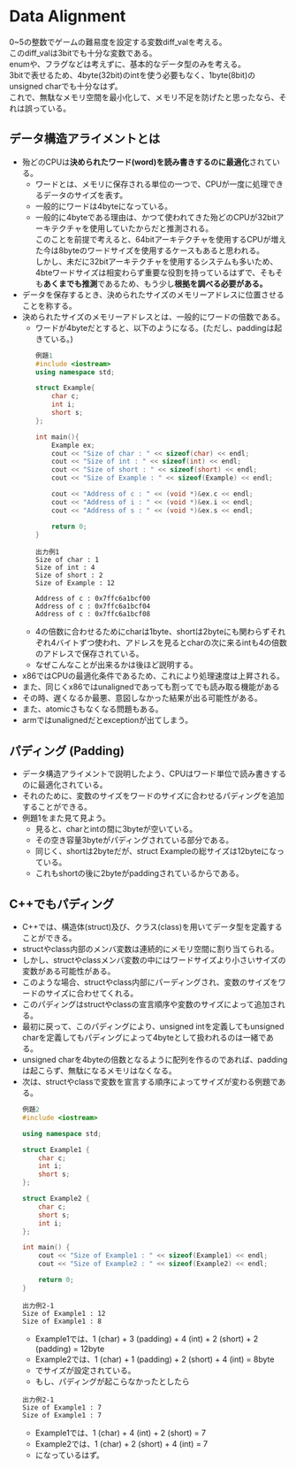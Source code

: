 # Data Alignment
0~5の整数でゲームの難易度を設定する変数diff_valを考える。\
このdiff_valは3bitでも十分な変数である。\
enumや、フラグなどは考えずに、基本的なデータ型のみを考える。\
3bitで表せるため、4byte(32bit)のintを使う必要もなく、1byte(8bit)のunsigned charでも十分なはず。\
これで、無駄なメモリ空間を最小化して、メモリ不足を防げたと思ったなら、それは誤っている。

## データ構造アライメントとは
* 殆どのCPUは**決められたワード(word)を読み書きするのに最適化**されている。
    * ワードとは、メモリに保存される単位の一つで、CPUが一度に処理できるデータのサイズを表す。
    * 一般的にワードは4byteになっている。
    * 一般的に4byteである理由は、かつて使われてきた殆どのCPUが32bitアーキテクチャを使用していたからだと推測される。\
    このことを前提で考えると、64bitアーキテクチャを使用するCPUが増えた今は8byteのワードサイズを使用するケースもあると思われる。\
    しかし、未だに32bitアーキテクチャを使用するシステムも多いため、4bteワードサイズは相変わらず重要な役割を持っているはずで、そもそも**あくまでも推測**であるため、もう少し**根拠を調べる必要がある。**
* データを保存するとき、決められたサイズのメモリーアドレスに位置させることを称する。
* 決められたサイズのメモリーアドレスとは、一般的にワードの倍数である。
    * ワードが4byteだとすると、以下のようになる。(ただし、paddingは起きている。)
        ``` cpp
        例題1
        #include <iostream>
        using namespace std;

        struct Example{
            char c;
            int i;
            short s;
        };

        int main(){
            Example ex;
            cout << "Size of char : " << sizeof(char) << endl;
            cout << "Size of int : " << sizeof(int) << endl;
            cout << "Size of short : " << sizeof(short) << endl;
            cout << "Size of Example : " << sizeof(Example) << endl;

            cout << "Address of c : " << (void *)&ex.c << endl;
            cout << "Address of i : " << (void *)&ex.i << endl;
            cout << "Address of s : " << (void *)&ex.s << endl;

            return 0;
        }
        ```
        ```
        出力例1
        Size of char : 1
        Size of int : 4
        Size of short : 2
        Size of Example : 12

        Address of c : 0x7ffc6a1bcf00
        Address of c : 0x7ffc6a1bcf04
        Address of c : 0x7ffc6a1bcf08
        ```
    * 4の倍数に合わせるためにcharは1byte、shortは2byteにも関わらずそれぞれ4バイトずつ使われ、アドレスを見るとcharの次に来るintも4の倍数のアドレスで保存されている。
    * なぜこんなことが出来るかは後ほど説明する。
* x86ではCPUの最適化条件であるため、これにより処理速度は上昇される。
* また、同じくx86ではunalignedであっても割ってでも読み取る機能がある
* その時、遅くなるか最悪、意図しなかった結果が出る可能性がある。
* また、atomicさもなくなる問題もある。
* armではunalignedだとexceptionが出てしまう。

## パディング (Padding)
* データ構造アライメントで説明したよう、CPUはワード単位で読み書きするのに最適化されている。
* それのために、変数のサイズをワードのサイズに合わせるパディングを追加することができる。
* 例題1をまた見て見よう。
    * 見ると、charとintの間に3byteが空いている。
    * その空き容量3byteがパディングされている部分である。
    * 同じく、shortは2byteだが、struct Exampleの総サイズは12byteになっている。
    * これもshortの後に2byteがpaddingされているからである。

## C++でもパディング
* C++では、構造体(struct)及び、クラス(class)を用いてデータ型を定義することができる。
* structやclass内部のメンバ変数は連続的にメモリ空間に割り当てられる。
* しかし、structやclassメンバ変数の中にはワードサイズより小さいサイズの変数がある可能性がある。
* このような場合、structやclass内部にパーディングされ、変数のサイズをワードのサイズに合わせてくれる。
* このパディングはstructやclassの宣言順序や変数のサイズによって追加される。
* 最初に戻って、このパディングにより、unsigned intを定義してもunsigned charを定義してもパディングによって4byteとして扱われるのは一緒である。
* unsigned charを4byteの倍数となるように配列を作るのであれば、paddingは起こらず、無駄になるメモリはなくなる。
* 次は、structやclassで変数を宣言する順序によってサイズが変わる例題である。
    ``` cpp
    例題2
    #include <iostream>

    using namespace std;

    struct Example1 {
        char c;
        int i;
        short s;
    };

    struct Example2 {
        char c;
        short s;
        int i;
    };

    int main() {
        cout << "Size of Example1 : " << sizeof(Example1) << endl;
        cout << "Size of Example2 : " << sizeof(Example2) << endl;

        return 0;
    }
    ```
    ```
    出力例2-1
    Size of Example1 : 12
    Size of Example1 : 8
    ```
    * Example1では、1 (char) + 3 (padding) + 4 (int) + 2 (short) + 2 (padding) = 12byte
    * Example2では、1 (char) + 1 (padding) + 2 (short) + 4 (int) = 8byte
    * でサイズが設定されている。
    * もし、パディングが起こらなかったとしたら
    ```
    出力例2-1
    Size of Example1 : 7
    Size of Example1 : 7
    ```
    * Example1では、1 (char) + 4 (int) + 2 (short) = 7
    * Example2では、1 (char) + 2 (short) + 4 (int) = 7
    * になっているはず。